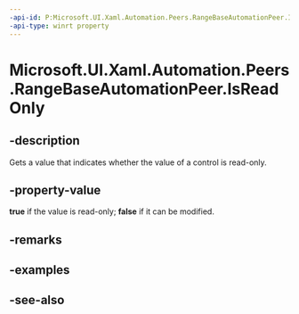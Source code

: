 ```yaml
---
-api-id: P:Microsoft.UI.Xaml.Automation.Peers.RangeBaseAutomationPeer.IsReadOnly
-api-type: winrt property
---
```


<!-- Property syntax
public bool IsReadOnly { get; }
-->

# Microsoft.UI.Xaml.Automation.Peers.RangeBaseAutomationPeer.IsReadOnly

## -description
Gets a value that indicates whether the value of a control is read-only.

## -property-value
**true** if the value is read-only; **false** if it can be modified.

## -remarks

## -examples

## -see-also
